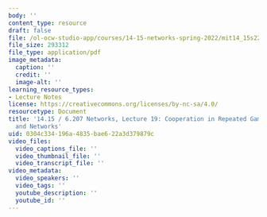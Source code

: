 ```yaml
---
body: ''
content_type: resource
draft: false
file: /ol-ocw-studio-app/courses/14-15-networks-spring-2022/mit14_15s22_lec19.pdf
file_size: 293312
file_type: application/pdf
image_metadata:
  caption: ''
  credit: ''
  image-alt: ''
learning_resource_types:
- Lecture Notes
license: https://creativecommons.org/licenses/by-nc-sa/4.0/
resourcetype: Document
title: '14.15 / 6.207 Networks, Lecture 19: Cooperation in Repeated Games, Communities,
  and Networks'
uid: 0304c334-196a-4835-bae6-22a3d379879c
video_files:
  video_captions_file: ''
  video_thumbnail_file: ''
  video_transcript_file: ''
video_metadata:
  video_speakers: ''
  video_tags: ''
  youtube_description: ''
  youtube_id: ''
---
```

